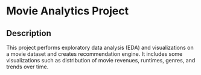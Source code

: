 # Movie Analytics Project

## Description
This project performs exploratory data analysis (EDA) and visualizations on a movie dataset and creates recommendation engine. 
It includes some visualizations such as distribution of movie revenues, runtimes, genres, and trends over time.
